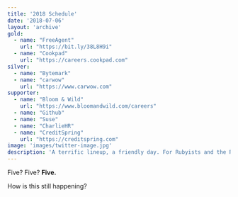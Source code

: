 ```yaml
---
title: '2018 Schedule'
date: '2018-07-06'
layout: 'archive'
gold:
  - name: "FreeAgent"
    url: "https://bit.ly/38L8H9i"
  - name: "Cookpad"
    url: "https://careers.cookpad.com"
silver:
  - name: "Bytemark"
  - name: "carwow"
    url: "https://www.carwow.com"
supporter:
  - name: "Bloom & Wild"
    url: "https://www.bloomandwild.com/careers"
  - name: "Github"
  - name: "Suse"
  - name: "CharlieHR"
  - name: "CreditSpring"
    url: "https://creditspring.com"
image: 'images/twitter-image.jpg'
description: 'A terrific lineup, a friendly day. For Rubyists and the Ruby curious.'
---
```


<svg style="display:none" xmlns="http://www.w3.org/2000/svg">
  <defs>
<g id="sponsor-bytemark" fill="#004EA4">
<path d="M42.24 73.05h9.25c3.3 0 6.15-.93 6.15-4.88 0-3-1.8-4.66-5.52-4.66h-9.9v9.56zm0-19.1h8.32c3.3 0 5.38-.92 5.38-4.22 0-2.58-2.16-3.52-5.38-3.52h-8.32v7.77zM26.46 34H54.5c13.5 0 16.36 7.62 16.36 12.85 0 5.18-2.5 7.97-6.32 10.06 4.6 1.6 8.9 5.25 8.9 12.8 0 10.25-8.9 15.57-17.93 15.57H26.48V34z"/>
<path d="M83.28 66.38L65.28 34H82.7l8.54 18.88 8.9-18.88h17.27L99.08 66.38v18.88h-15.8"/>
<path d="M124.16 47.15H109.8V34h44.48v13.15h-14.34v38.1h-15.78"/>
<path d="M152.9 34h42.4v13.15h-26.6v6.38h24.16v12.2H168.7v6.4h27.4v13.13h-43.2"/>
<path d="M195.16 34h22.45l7.33 30.15h.15l7.3-30.15h22.46v51.26H239.9V52.38h-.13l-8.9 32.88H219.1l-8.88-32.88h-.14v32.88h-14.92"/>
<path d="M282.37 66.95l-4.6-15.78h-.13l-4.96 15.78h9.7zM269.97 34h15.4l18.66 51.26h-16.35l-2.16-7.32h-16.27l-2.3 7.32H251.1L269.96 34z"/>
<path d="M316.15 56.4h8.24c2.92 0 6.94-.5 6.94-5.1 0-3.22-1.8-5.1-7.82-5.1h-7.38v10.2zM300.37 34h30.05c8.96 0 16.7 4.96 16.7 14.65 0 5.3-2.43 10.9-7.66 12.85 4.3 1.65 6.95 6.4 7.52 12.78.22 2.5.3 8.6 1.73 10.98h-15.77c-.8-2.58-1.07-5.24-1.28-7.9-.44-4.88-.87-9.97-7.1-9.97h-8.4v17.8h-15.77V34z"/>
<path d="M346.77 34h15.78v17.66h.14L376.72 34h19.44L377.6 54.03 399 85.26h-19.46L366.92 65.3l-4.37 4.82v15.14h-15.78M2 64.96h15.7V79.9H2zM2 40.7h15.7v14.95H2z"/>
</g>

<g id="sponsor-carwow" fill="#00A4FF">
<path d="M55.17 83.82c-1 1-2.24 2.23-3.98 3.22-1.5 1-3.3 1.74-5.3 2.5-2 .73-4 1.23-6 1.72-2.3.5-4.2.75-6.2.75-4.3 0-8.5-.7-12.5-2.4S14 85.7 11 82.9c-3-2.7-5.2-6.2-6.7-10.2-1.7-4-2.46-8-2.46-12.4 0-4.2.74-8.4 2.47-12.4s4-7.2 6.7-10.2c3-2.7 6.2-5 10.2-6.7 4-1.7 8-2.5 12.4-2.5 3.8 0 7.5.5 10.7 1.5 3.5 1 6.5 2.5 9 4.7 2 1.8 3 3.8 3 6 0 1.5-.5 2.8-1.45 4-1.5 2-3.5 3-6 3-1.75 0-3.24-.5-4.73-1.2-1.5-1-3.23-1.7-4.7-2.2-1.77-.5-3.5-.72-5.75-.72-2.44 0-4.43.5-6.42 1.5-2 .5-3.48 1.73-4.7 3.2-1.25 1.5-2.2 3.2-3 5.46-.74 2-1 4.2-1 6.44s.26 4.46 1 6.45c.76 2 1.75 3.98 3 5.47 1.26 1.5 2.75 2.74 4.74 3.73 1.73 1 4 1.5 6.45 1.5 3 0 5.45-.5 7.2-1.5 2-1 3.5-2 4.7-2.75 1.5-1 3.24-1.76 5.2-1.76 2 0 3.75.73 5.24 2.22 1 1.5 1.75 3 1.75 4.48-.5 2.46-1.24 4.2-2.7 5.94zm63.1 4.96c-1.5 1.5-3.47 2.23-5.7 2.23-2.25 0-4.23-.7-5.73-2.4s-2.48-3.7-2.48-5.9c-.5 1-1.24 2-2.24 3.2-1 1-2.48 2-3.97 3-1.5 1-3.23 1.5-5.22 2.3-2 .5-3.73.8-5.96.8-4.22 0-7.95-.72-11.68-2.5-3.5-1.7-6.8-3.92-9.5-6.7-2.8-2.7-4.7-6.2-6.2-10.13-1.5-4-2.3-7.96-2.3-12.4 0-4.24.7-8.46 2.5-12.4 1.7-4 3.9-7.2 6.7-10.2 2.7-2.7 6.2-5.2 10.1-6.7 4-1.5 7.9-2.5 12.4-2.5 4.2 0 8.4.76 12.4 2.5 3.9 1.74 7.2 4 10.2 6.7 2.7 3 5.2 6.2 6.7 10.2 1.7 3.95 2.5 7.9 2.5 12.4v23c-.5 2.23-1.3 4.2-2.8 5.7zm-15.4-35.24c-.5-1.98-1.5-3.72-2.73-5.2-1.25-1.5-2.98-2.74-4.72-3.48-2-1-3.98-1.5-6.46-1.5-2.5 0-4.48.5-6.46 1.25-1.74 1-3.48 2-4.72 3.5-1.25 1.5-2.24 3.2-2.98 5.2-.75 2-1 4.2-1 6.5s.25 4.5 1 6.5c.5 2 1.5 3.8 2.73 5.2C78.77 73 80.26 74.3 82 75c1.74 1 3.98 1.23 6.2 1.23 2.5 0 4.48-.5 6.47-1.24 2-1 3.48-2 4.72-3.5 1.2-1.5 2.4-3.2 3.2-5.2.7-2 1-4.3 1-6.5.2-2 0-4.2-.8-6.2zm64.35-12.4c-1.5 1.5-3.23 2.23-5.47 2.23-2.48 0-4.97.25-7.45 1-2.5.5-4.72 1.48-6.46 2.72-2 1.2-3.48 2.9-4.47 4.9-1.25 2-1.74 4.4-1.74 7.2v23.6c0 2.2-.75 4.2-2.5 5.9-1.48 1.5-3.47 2.5-5.95 2.5-2.24 0-4.22-.8-5.96-2.5-1.74-1.5-2.5-3.5-2.5-6V37.4c0-2.22.76-4.2 2.5-5.94 1.74-1.74 3.72-2.48 5.96-2.48 2.24 0 4.22.74 5.7 2.48 1.5 1.74 2.25 3.72 2.25 5.95 1.5-1.7 2.98-3.2 4.47-4.4 1.5-1.2 2.98-2 4.47-2.7 1.5-.7 3.23-1.2 5.22-1.5 2.2 0 4.2-.2 6.4-.2s4 .8 5.2 2.3c1.5 1.5 2.2 3.3 2.2 5.3 0 2.23-.5 3.97-2 5.2zm88.94-3.24c0 .5-.25 1-.5 1.5l-17.88 47.15c-.5 1.5-1.5 2.73-2.74 3.47-1.24.75-2.73 1.24-4.22 1.24-1.5 0-2.98-.5-4.22-1.5-1.25-.98-2.24-2.22-2.74-3.46l-9.44-26.55-9.44 26.55c-.5 1.5-1.5 2.73-2.73 3.47-1.24 1-2.73 1.5-4.23 1.5-1.5 0-2.98-.5-4.22-1.25-1.24-.74-2.23-1.98-2.73-3.47l-17.9-47.15c-.24-.5-.24-1-.5-1.5 0-.5-.24-.98-.24-1.48 0-2.23.75-3.97 2.24-5.46 1.5-1.5 3.23-2.23 5.47-2.23 1.5 0 2.98.5 4.22 1.24 1.24.74 2 2 2.73 3.47l10.4 28.8 10.2-28.54c.5-1.5 1.5-2.75 2.7-3.5 1.2-1 2.5-1.5 4.2-1.5 1.5 0 3 .5 4.2 1.5 1.2 1 1.9 2.24 2.7 3.48l10.2 28.52 10.4-28.53c.5-1.5 1.5-2.74 2.7-3.48 1.2-1 2.7-1.3 4.2-1.3 2.2 0 3.92.7 5.2 2.2 1.5 1.5 2.2 3.2 2.2 5.4-.5.5-.5 1-.5 1.2zm59.14 34.5c-1.75 3.97-3.98 7.2-6.72 10.18-2.98 2.98-6.2 5.2-10.18 6.7-3.98 1.73-7.95 2.48-12.42 2.48-4.23 0-8.45-.75-12.43-2.48-3.97-1.74-7.2-3.97-10.18-6.7-2.98-2.73-5.22-6.2-6.7-10.18-1.75-3.97-2.5-7.94-2.5-12.4 0-4.22.75-8.44 2.5-12.4 1.73-3.98 3.96-7.2 6.7-10.2 2.73-2.7 6.2-5.2 10.18-6.7 3.98-1.72 7.95-2.47 12.43-2.47 4.22 0 8.44.75 12.42 2.48 3.97 1.8 7.2 4 10.18 6.7 2.74 3 5.22 6.3 6.7 10.2 1.75 4 2.5 8 2.5 12.4 0 4.5-1 8.5-2.5 12.4zm-15.16-18.86c-.75-1.98-1.74-3.72-2.98-5.2-1.25-1.5-3-2.74-4.73-3.48-1.73-1-3.97-1.24-6.45-1.24-2.5 0-4.48.5-6.46 1.24-1.74 1-3.48 1.98-4.72 3.47-1.25 1.5-2.24 3.23-3 5.2-.73 2-.98 4.23-.98 6.47 0 2.23.25 4.46 1 6.45.74 1.98 1.48 3.72 2.98 5.2 1.24 1.5 2.73 2.74 4.72 3.48 1.73 1 3.97 1.24 6.46 1.24 2.48 0 4.47-.5 6.45-1.24 1.74-1 3.48-1.98 4.73-3.47 1.24-1.5 2.23-3.23 2.98-5.2.74-2 1-4.23 1-6.46 0-2.24-.5-4.47-1-6.46zm99.13-15.64c0 .5-.25 1-.5 1.5l-17.9 47.15c-.48 1.5-1.48 2.73-2.72 3.47-1.24.75-2.73 1.24-4.22 1.24-1.5 0-3-.5-4.23-1.5-1.24-.98-2.23-2.22-2.73-3.46l-9.44-26.55-9.44 26.55c-.5 1.5-1.5 2.73-2.8 3.47-1.3 1-2.8 1.5-4.2 1.5-1.5 0-3-.5-4.2-1.25-1.3-.74-2.3-1.98-2.8-3.47L316.3 39.4c-.26-.5-.26-1-.5-1.5 0-.5-.26-.98-.26-1.48 0-2.23.75-3.97 2.24-5.46 1.5-1.5 3.23-2.23 5.46-2.23 1.5 0 2.98.5 4.23 1.24 1.24.74 1.98 2 2.73 3.47l10.43 28.8 10.2-28.55c.5-1.5 1.48-2.8 2.72-3.5 1.25-1 2.5-1.5 4.23-1.5 1.5 0 2.98.5 4.22 1.5 1.24 1 2 2.2 2.73 3.4l10.2 28.5 10.42-28.6c.5-1.5 1.5-2.8 2.74-3.5 1.2-1 2.7-1.3 4.2-1.3 2.2 0 4 .7 5.2 2.2 1.5 1.5 2.2 3.2 2.2 5.43-.3.5-.3 1-.5 1.24z" />
</g>

<g id="sponsor-depfu" fill="#003DA5">
<path d="M29.06 55v15.72c-.35 3.4 1.15 6.7 3.92 8.67l27 19.5 28.4 19.23c3.38 2.3 7.82 2.26 11.18-.06l28.9-20.1c10.78-7.48 15.7-17.97 14.78-28.2V56.8c-.77 8.6-5.68 17.08-14.78 23.4l-28.9 20.1c-3.37 2.33-7.8 2.36-11.2.07l-28.4-19.24-27-19.5c-2.18-1.56-3.6-3.97-3.9-6.63z"/>
<path d="M29.06 19.7v15.74c-.35 3.38 1.15 6.7 3.92 8.66l27 19.5 28.4 19.25c3.38 2.28 7.82 2.25 11.18-.07l28.92-20.1c10.78-7.5 15.7-18 14.78-28.22V21.53c-.77 8.6-5.7 17.1-14.78 23.4l-28.93 20.1c-3.36 2.32-7.8 2.34-11.2.06L59.98 45.84l-27-19.5c-2.18-1.57-3.6-3.97-3.9-6.64z"/>
<path d="M116.93 8.7l-5.25-3.58c-11.97-7.02-24.3-6.67-36.85.15l-18.46 12.7c-.3.18-.5.5-.5.84 0 .36.2.67.5.84l12.8 9.1 8.3-5.7-.34.18.84-.5-.5.35c12.44-6.78 24.7-7.17 36.58-.3l-.28-.2.28.2.27.15 5.25 3.58c.2.13.37.27.55.4 5.86-5.88 4.8-12.8-3.2-18.2zM170 77.98c-.46-.57-.7-1.3-.64-2.05V29.86c-.06-.77.17-1.53.65-2.13.44-.45 1.16-.68 2.17-.68h15.2c8.55 0 15.1 2.05 19.62 6.15 4.53 4.1 6.8 10.66 6.8 19.67 0 17.22-8.82 25.82-26.44 25.82h-15.2c-1-.02-1.72-.26-2.15-.72zm17.97-6.68c5.37 0 9.4-1.4 12.1-4.18 2.72-2.78 4.07-7.54 4.06-14.27 0-6.74-1.35-11.48-4.05-14.24-2.7-2.75-6.73-4.13-12.1-4.13h-8.9V71.3h8.9zM228.17 77.8c-3.1-1.28-5.76-3.45-7.63-6.24-1.88-2.8-2.83-6.3-2.83-10.5 0-6.54 1.76-11.5 5.25-14.9 3.5-3.4 8.46-5.1 14.9-5.1 6.37 0 11.2 1.66 14.46 4.95 3.27 3.3 4.9 8.06 4.9 14.3 0 1.76-.8 2.65-2.42 2.65h-27.9c0 3.34 1.17 5.9 3.5 7.7 2.33 1.8 5.57 2.7 9.72 2.7 3.77.06 7.5-.9 10.78-2.74.25-.15.54-.26.84-.3.4.04.73.3.83.7l1.83 3.26c.14.26.2.54.23.83-.03.43-.3.8-.68 1-2.1 1.28-4.35 2.22-6.72 2.82-2.73.64-5.52.95-8.32.9-3.67.05-7.3-.64-10.7-2.03zm20.2-20.47c0-3.14-.87-5.6-2.62-7.37-1.74-1.77-4.36-2.66-7.85-2.66-3.55 0-6.27.9-8.17 2.74-1.9 1.82-2.84 4.25-2.84 7.3h21.48zM262.24 93.27c-.47-.57-.7-1.3-.64-2.05V45.9c0-.06.03-.12.07-.15 2.35-1.54 4.93-2.68 7.64-3.37 3.16-.9 6.42-1.36 9.7-1.37C293.66 41 301 47.5 301 60.47c0 5.97-1.6 10.68-4.83 14.12-3.23 3.45-7.65 5.17-13.27 5.18-4.6 0-10.47-.5-11.58-.6-.05 0-.1.02-.13.05-.04.04-.06.1-.06.14v11.9c.07.74-.16 1.5-.65 2.08-.42.4-1.16.6-2.22.6h-3.88c-1 0-1.73-.2-2.16-.65zm26.47-23.7c1.78-2.17 2.67-5.3 2.67-9.4 0-4.4-1.04-7.53-3.1-9.4-2.1-1.86-5.28-2.8-9.58-2.76-3.15 0-5.62.47-7.44 1.4-.06.03-.1.1-.1.15v22.6c0 .1.07.18.16.18 1.02.08 6.9.5 9.34.5 3.6 0 6.3-1.08 8.05-3.26zM308.35 77.98c-.47-.57-.7-1.3-.65-2.05V49.35h-3.54c-1 0-1.7-.2-2.1-.64-.42-.6-.63-1.34-.56-2.08v-1.75c-.07-.73.13-1.46.57-2.05.38-.4 1.08-.6 2.1-.6h3.53V39.4c0-4.25 1.14-7.57 3.42-9.95 2.28-2.38 5.7-3.57 10.25-3.57 4.6 0 8.23 1 10.87 2.97.4.2.65.6.68 1.06 0 .3-.1.6-.3.84l-1.9 3.2c-.16.34-.47.6-.84.68-.3-.05-.58-.15-.83-.3-.9-.5-1.82-.93-2.77-1.26-.95-.3-1.94-.44-2.93-.42-2.18 0-3.7.53-4.6 1.6-.88 1.06-1.3 2.73-1.3 5v2.97h9.35c1.02 0 1.72.22 2.13.62.46.58.68 1.3.6 2.05v1.75c.08.75-.14 1.5-.6 2.1-.4.42-1.1.63-2.13.63h-9.34v26.58c.06.75-.18 1.48-.65 2.05-.42.46-1.17.7-2.23.7h-4.05c-1 0-1.73-.24-2.17-.7zM351.38 72.9c-2.48 0-4.35-.57-5.62-1.72-1.26-1.14-1.9-2.92-1.9-5.35v-20.8c.07-.78-.17-1.54-.68-2.13-.6-.5-1.4-.76-2.2-.7h-4.05c-1 0-1.73.24-2.16.7-.48.6-.7 1.36-.65 2.12V66.1c0 4.54 1.63 7.63 3.8 10.27 2.83 3.46 8.8 3.46 12.95 3.46h2.54c4.16 0 10.13 0 12.96-3.46 2.16-2.64 3.8-5.73 3.8-10.28V45c.06-.76-.17-1.52-.65-2.12-.42-.46-1.14-.7-2.15-.7h-4.05c-.8-.06-1.6.2-2.2.7-.5.6-.75 1.35-.7 2.12v20.8c0 2.44-.62 4.23-1.9 5.36-1.25 1.14-3.12 1.7-5.6 1.72"/>
</g>

<g id="sponsor-heroku">
<path fill="#430098" d="M364.88 62.4V38.07h11v24.3c0 5.6 1.8 8.13 6.2 8.13s6.16-2.54 6.16-8.14v-24.3H399V62.4c0 10.78-5.15 16.94-17.03 16.94-11.87 0-17.1-6.16-17.1-16.93zm-46.3-24.34h10.98V52.8l11.2-14.74h12.76L339.84 54.1l14.9 24.64H342.3l-9.6-16.27-3.14 3.62v12.6h-11V38.06zm-52.2 20.34c0-14.9 10.16-21.1 20-21.1 9.8 0 19.96 6.2 19.96 21.1 0 14.9-10.17 21.1-19.96 21.1-9.84 0-20-6.2-20-21.1zm28.96 0c0-7.48-3.25-12.04-8.96-12.04-5.77 0-9 4.56-9 12.04 0 7.47 3.23 12.3 9 12.3 5.72 0 8.96-4.83 8.96-12.3zM222.2 38.06h15.9c10.43 0 16.8 3.47 16.8 13.25 0 6.4-2.68 10.1-8.02 11.9l8.63 15.56h-11.6L236 64.6h-3.02v14.13H222.2V38.06zm15.5 18.2c4.5 0 6.5-1.27 6.5-4.68 0-3.4-2-4.62-6.5-4.62H233v9.3h4.73zm-57.52-18.2h29.02v9.13h-18.03v6.55h12.87v8.58h-12.87v7.53h18.97v8.84h-29.96V38.07zm-49.66 0h11v15.12H155V38.06h11v40.67h-11V62.3h-13.5v16.43h-11V38.06zM96.66 0c5.93 0 10.74 4.8 10.74 10.74v97.85c0 5.9-4.8 10.7-10.74 10.7H10.74C4.8 119.32 0 114.52 0 108.6V10.73C0 4.8 4.8 0 10.74 0h85.92zm4.77 108.6V10.73c0-2.63-2.14-4.77-4.77-4.77H10.74c-2.63 0-4.77 2.14-4.77 4.77v97.85c0 2.62 2.14 4.76 4.77 4.76h85.92c2.63 0 4.77-2.14 4.77-4.77zm-73.1-7.17L41.78 89.5 28.34 77.56v23.87zm48.5-48.37c-2.4-2.43-6.8-5.33-14.18-5.33-8.1 0-16.42 2.1-22.38 4.05V17.9H28.34v51.75l8.43-3.82c.14-.06 13.75-6.16 25.88-6.16 6.06 0 7.4 3.34 7.46 6.13v35.63h11.97v-35.8c0-.76-.06-7.37-5.2-12.57zM61.17 37.3H73.1c5.4-6.13 8.13-12.62 8.94-19.4H70.1c-1.3 6.76-4.25 13.24-8.94 19.4z" />
</g>

<g id="sponsor-hired" fill="#D5303B">
<path d="M10.03 65.12v24.06H0v-57.1h10.03v23.75H37.3V32.1h10v57.08h-10V65.12H10.02M99.3 89.15h10.02V32.1H99.3m98.62 57.08l-14.03-19.9h-12.6v19.9h-10.05v-57.1h25.46c13.15 0 21.23 6.94 21.23 18.12 0 9.46-5.63 15.16-13.63 17.37l15.43 21.6H197.9zm-12-47.95h-14.6V60.4h14.7c7.16 0 11.74-3.76 11.74-9.64 0-6.28-4.4-9.53-11.83-9.53zm113.4-.17h-32.3V55.9h28.64v8.97h-28.64V80.2h32.7v8.98H257v-57.1h42.35v8.98m70.3 48.12h-21.3v-57.1h21.3C387.6 32.1 400 44.42 400 60.56c0 16.15-12.4 28.63-30.35 28.63zm0-47.95H358.4v38.82h11.25c12 0 19.83-8.08 19.83-19.34 0-11.22-7.84-19.45-19.83-19.45z" />
</g>

<g id="sponsor-kyan" fill="#1A1918">
<path d="M260 60c0 33.14-26.86 60-60 60s-60-26.86-60-60 26.86-60 60-60 60 26.86 60 60zm-35.36-8.7v19.38h5.33V60.52c0-3.94 1.23-5.55 4.12-5.55 2.4 0 3.4 1.57 3.4 4.76v10.95h5.3V58.76c0-4.8-1.4-8-7.1-8-2.3 0-4.6 1.06-5.9 3.23h-.2v-2.7h-5.1zm-21.75 5.96h5.3c.2-2.1 1.5-2.93 3.5-2.93 1.8 0 3.4.34 3.4 2.63 0 2.17-3.1 2.06-6.3 2.55-3.3.5-6.6 1.5-6.6 5.9 0 4 2.9 5.8 6.6 5.8 2.3 0 4.8-.6 6.5-2.4 0 .7.2 1.3.4 1.9h5.4c-.5-.8-.7-2.5-.7-4.3V56.3c0-4.66-4.7-5.5-8.6-5.5-4.36 0-8.8 1.5-9.1 6.47zm12.3 3.93v1.9c0 1.1-.2 4.4-4.4 4.4-1.8 0-3.3-.5-3.3-2.5 0-1.97 1.5-2.5 3.1-2.87 1.62-.3 3.5-.35 4.4-1.14zm-22 11.9l8.1-21.9h-5.5l-4.3 13.2h-.1L187 51.2h-5.7l6.83 18.18c.6 1.56 0 3.48-1.85 3.66-1.05.03-2.1-.1-3.1-.2v4.4c1.1.1 2.17.2 3.25.2 3.7 0 5.53-1.3 6.7-4.4zM180.9 43h-6.64L166 56.3l9.1 14.25h7.24l-9.8-14.7 8.4-12.83zM158 70.54h6.15V43.02H158v27.53z" />
</g>

<g id="sponsor-mwr" fill="#224B61">
<path fill="#224B61" d="M387.08 107.18l-7.95-11.5h4.6l5.87 8.45 6.08-8.45h3.83l-8.2 11.5v10h-4.1v-10m-21.6-10.22h-6.2V94.9H376v2.06h-6.28v19.44h-4.14V96.96M141.52 116.4h4.84V91.17h-4.84m183.8 3.73H331c4.36 0 10.07.5 10.07 5.65 0 3.45-3.34 4.66-5.56 5.02v.05c3.9.53 4.5 2.68 5.1 5.2l1.4 5.58h-4.2l-1.4-5.72c-.5-1.84-1.3-3.85-5.3-3.85h-1.5v9.57h-4.1V94.9zm4.14 9.88H331c2.63 0 5.94-.67 5.94-4.08 0-2.9-2.03-3.74-5.93-3.74h-1.5v7.82zm-12.66 4c0 3.9-.8 7.96-8.78 7.96-8 0-8.77-4.05-8.77-7.97V94.9h4.12v13.87c0 3.43.3 6.1 4.65 6.1 4.36 0 4.66-2.67 4.66-6.1V94.9h4.13v13.87m-24.4 6.6c-1.4.7-3.5 1.37-6.9 1.37-8 0-10.9-5.44-10.9-11.5 0-5.2 2.3-10.67 10.2-10.67 5.8 0 8.7 2.65 8.7 6.16h-4.8c0-1.74-.7-4.3-4.1-4.3-4.7 0-5.5 5.27-5.5 8.26 0 4.8 1.4 9.8 7.2 9.8 3.15 0 5.14-1.4 6.23-2.1v2.9M255 94.9h13.64v2h-9.5v7.2h9v2h-9v7.9h9.82v2.24h-14V94.9m-9.62 0c-1.1-.5-4.23-1.7-7.53-1.7-2.7 0-4.6 1.27-4.6 3.16 0 5.3 14.3 5.16 14.3 13.06 0 5.3-4.9 7.4-11 7.4-3.44 0-6.8-.68-7.7-.97v-3.9c1.36.66 4.88 2.22 8.45 2.22 3.17 0 5.46-1.1 5.46-3.66 0-5.7-14.3-5.4-14.3-13.2 0-4.1 3.64-6.4 9.94-6.4 2.8 0 5.8.5 7 .7V95m-43.5 10.7c0-6.45 2.83-11.1 10.1-11.1 7.3 0 10.15 4.65 10.15 11.1 0 6.45-2.86 11.1-10.14 11.1-7.2 0-10.1-4.65-10.1-11.1zm10.1 9.22c5.1 0 5.76-5.43 5.76-9.23s-.7-9.2-5.76-9.2c-5 0-5.7 5.4-5.7 9.2 0 3.8.7 9.2 5.7 9.2zm-28.36-20h13.2V97h-9.08v7.22h8.6v2.02h-8.6v10.15h-4.14V94.9m-27.16 0h4.6l10.3 17h.07v-17h3.4v21.5h-4.27l-10.6-17.5h-.06v17.5h-3.5V94.9m192.8 21.5h4.1V94.9h-4.13M398.3 79h-15.5l-16.6-34.7h-4.97l-3.1 34.7H343.4l5.46-61.3c.88-9.85.88-9.85-8.3-11.35l-1.14-.2V5l.33-3.6h28.53c5.95 0 19.88 0 26.84 7.6 3.17 3.48 4.52 8.1 4 13.74-.93 10.65-6.85 16.95-18.08 19.25l17.36 37zm-36.4-42.45h5c10.75 0 16.6-4.5 17.4-13.36.42-4.9-.37-8.3-2.45-10.6-2.16-2.4-5.83-3.6-11.2-3.6-6.3 0-6.4.8-7.1 8.9l-1.65 18.6zM311.5 79H299l-13.44-56.83L264.13 79h-12.3l-8.9-61.9c-1.25-8.96-1.57-9.02-9.7-10.6l-1.92-.4.5-4.7h22.4L263 59l21.8-57.6h9.5l13.85 57.64L324.8 1.4h9.83L311.5 79m-93.2 0h-13.63l5.4-60.86L183.25 79h-9.67l-16.03-60.4-5.38 60.4h-9.52l5.54-62.18c.7-8.56.3-8.65-7.2-10.13l-2.9-.6.4-4.7h27.4l16 59.4L208 1.4h17.2L218.3 79"/>
<path fill="#CA5133" d="M78.52 79.4v-.03c-7.2 6.77-14.18 10.02-21.33 9.94-5.5 0-11-2.1-16.7-6.2-5.6-4-7.4-8.9-7.9-12.7-2.7 2.9-5.3 5.9-7.8 9.2-3.6 4.7-5.3 9.5-5.1 14.4.4 8.1 5.6 13.6 7 14.6.4.3 0 0 0 0 3.1 2.1 6.6 3.97 10.3 5.47 29.6 12.15 63.6-2.1 75.7-31.87 5.9-14.46 5.5-29.9.3-43.35-1.4 4.9-3.9 9.73-8.1 14.1C97.7 60.5 89 68.8 78.5 79.4" />
<path fill="#224B61" d="M38.74 39.17c-10.57 10.53-19.3 18.76-26.7 26.46C7.9 69.95 5.3 74.8 3.94 79.7c-5.2-13.5-5.45-28.93.5-43.34 12.3-29.7 46.3-43.8 75.9-31.47 3.68 1.5 7.1 3.3 10.28 5.5 0 0-.45-.4 0 0 1.32.9 6.56 6.5 6.9 14.5.2 4.8-1.5 9.6-5.12 14.3-2.5 3.2-5.2 6.3-7.82 9.1-.46-3.8-2.25-8.7-7.82-12.8-5.7-4.18-11.15-6.25-16.63-6.35-7.13 0-14.13 3.2-21.37 9.9v-.02zm12.03 15.8c4.56-3.74 9.33-5.6 14.16-5.5 5.86.1 10.5 3.03 12.6 4.64-3.57 3.6-6.07 6.2-8.65 8.8-11.44 10.2-22.3 5.9-27.9 1.1 2.98-3 6.25-6.1 9.8-9z" />
</g>

<g id="sponsor-palatinate" fill="#A33686">
<path d="M11.83 35.84v16.88H0V3h19.5c3.75 0 7.08.72 9.92 2.06 2.83 1.44 5.05 3.4 6.67 5.97 1.6 2.57 2.3 5.56 2.3 8.75 0 4.84-1.7 8.75-5.14 11.63-3.44 2.9-8.1 4.34-14.05 4.34h-7.37v.1zm0-9.27h7.68c2.33 0 4.05-.6 5.27-1.75 1.2-1.13 1.8-2.78 1.8-4.94 0-2.37-.6-4.22-1.8-5.56-1.22-1.44-2.94-2.06-5.06-2.16h-7.87v14.4zM66.92 43.46H50.74l-2.83 9.26H35.4L53.28 3h11.1l18.1 49.72H69.75l-2.83-9.26zM53.57 34.2H64.1l-5.27-17.3-5.26 17.3zM97.65 43.46h20.52v9.26H85.92V3h11.83v40.46M151.93 43.46h-16.18l-2.83 9.26H120.3L138.17 3h11.12l18.1 49.72h-12.64l-2.83-9.26zM138.6 34.2h10.5l-5.26-17.3-5.25 17.3zM204.6 12.26h-14.66v40.46H178.1V12.26h-14.35V3h40.84v9.26M223 52.72h-11.74V3H223M271.4 52.72H259.7L242.3 21.74v30.98h-11.83V3h11.83l17.28 31V3h11.73v49.72M307.5 43.46H291.3l-2.83 9.26h-12.54L293.86 3h11.1l18.1 49.72h-12.73l-2.84-9.26zm-13.35-9.27h10.5l-5.24-17.3-5.25 17.3zM360.26 12.26H345.6v40.46h-11.82V12.26h-14.36V3h40.84M396.25 31.52h-18.5v11.94h21.83v9.26h-33.66V3h33.76v9.26h-21.93v10.5h18.5M270.2 70.12h-15.67v44.37h-6.37V70.1H232.5v-5.35h37.8v5.35M305.68 91.53h-21.23v17.6H309v5.36H278V64.76h30.73v5.35h-24.25v16.06h21.23M353.08 99.35c-.6 5.25-2.52 9.37-5.76 12.15-3.23 2.88-7.48 4.32-12.84 4.32-5.76 0-10.4-2.05-13.84-6.27-3.44-4.23-5.26-9.9-5.26-16.9v-4.72c0-4.64.8-8.65 2.43-12.25 1.62-3.5 3.95-6.18 6.88-8.14 2.93-1.85 6.47-2.77 10.3-2.77 5.16 0 9.4 1.44 12.54 4.42 3.14 2.98 4.96 7 5.46 12.24h-6.47c-.6-4-1.8-6.9-3.63-8.65-1.82-1.76-4.44-2.68-7.88-2.68-4.15 0-7.4 1.54-9.7 4.63-2.34 3.1-3.55 7.52-3.55 13.28v4.84c0 5.45 1.1 9.68 3.33 12.87 2.23 3.2 5.36 4.83 9.3 4.83 3.54 0 6.37-.82 8.3-2.47 1.9-1.64 3.13-4.53 3.83-8.64h6.58v-.1zM399.48 114.5H393V91.52h-24.65v22.96h-6.47V64.76h6.47v21.4H393v-21.4h6.48"/>
</g>

<g id="sponsor-pusher" fill="#434343">
<path d="M80.66 11.62C69 6.02 57.2 12.82 51 20.7c-3.77 5.14-5.88 13.76-5.6 26.02-.74 17.54 7.1 43.4 7.1 43.4l16.05-4.23-8.77 22.2 3.92 2.7 14.83-36-13.63 3.8s-7.06-15.5-4.35-36.3c1.2-13.9 8.3-21.8 15.3-20.4 7.08 2.1 10.1 13.9 3.77 22.8-6.34 8.9-16.64 13-16.64 13l.6 5.4s31.77-10.6 29.66-36.3C92.5 21 88.12 14.9 80.7 11.6zm-49.9 84.1s-8.9-23.87-9.52-47.04c-.6-7.4-1.07-31.15 8.02-35.25 1.67-2.7 4.24-4.7 4.24-4.7s-23-1.82-21.78 40.4C14 77.37 19.6 90.38 19.6 90.38L5.23 94.3l23.28 18.14 1.7-3.92-12.5-9.22 13.2-3.6z"/>
<path d="M50.55 93.45C38.6 52.17 41.17 31.3 46.9 18.88 53.4 4.98 62.64 8.76 62.64 8.76s3.64-1.5 7.7-1.5c.3-1.36-16.03-13.15-32.96.3-27.1 23.58-3.03 90-3.03 90l-10.73 2.87 27.24 20.43 13.47-31.3-13.75 3.9z"/>
<path d="M63.13 41.13l-.6 5.3s14.96-7.7 11.8-22.38c-1.7.14-5.32 2.1-5.9 2.7 1.33 10.13-5.3 14.38-5.3 14.38zm65.62-11.2H111.2v60.5h8.8v-23.9h8.63c11.95 0 21.32-5.44 21.32-18.28.18-12.9-9.23-18.32-21.17-18.32zm0 28.6h-8.63V38.1h8.63c6.66 0 12.55 2.7 12.55 10.3 0 7.55-5.9 10.12-12.55 10.12zM190.3 70.6c0 7.28-3.92 12.87-11.47 12.87-7.56 0-11.48-5.6-11.48-12.86V30h-8.77v41c0 5.88 1.67 11.47 6.2 15.57 3.78 3.5 8.9 5.14 14.08 5.14 5.13 0 10.3-1.6 14.07-5.1 4.53-3.9 6.2-9.7 6.2-15.5V30h-8.76v40.7h-.06zm27.84-25.4c0-4.4 3.64-8.32 8.02-8.32 5.3 0 8.48 3.5 8.48 8.77h8.77c0-10.3-7.2-16.78-17.2-16.78-9.2 0-16.9 6.95-16.9 16.5 0 11.8 7.6 14.5 17 18.14 5 2 9.7 3.5 9.7 9.9 0 5.9-3.6 10.3-9.7 10.3-6.3 0-9.8-5-9.8-10.9h-8.76c0 10.9 7.54 19.1 18.6 19.1 10.7 0 18.6-7.4 18.6-18.3 0-23.1-26.64-15.4-26.64-28.3zm69.58 10.9h-24.95V29.93H254v60.5h8.77v-26.3h24.95v26.3h8.77v-60.5h-8.8m21.2 60.5h32.5v-8.17h-23.8V63.94h23.7v-8.16h-23.7V38.1h23.7v-8.17h-32.5m72.23 36.75c7.9-2.7 11.5-9.23 11.5-17.4 0-5.3-1.68-10.58-5.6-14.36-4.24-4.24-10.45-5-16.04-5h-18.7v60.5h8.8V62.44h.14l19.94 27.98h11L375.2 67.9c2 0 4.1-.47 5.9-1.22zM361 61.23V38.1h9.38c6.9 0 13.43 3.63 13.43 11.33 0 9.7-8.7 11.8-16.6 11.8H361z"/>
</g>

<g id="sponsor-twilio" fill="#CF272D">
<path d="M369.47 39.75c17.86 0 30.53 12.97 30.53 28.34v.2c0 15.3-12.77 28.5-30.73 28.5-17.86 0-30.54-13-30.54-28.4v-.2c0-15.4 12.78-28.6 30.74-28.6zm8.78 28.74v-.2c0-5.4-4-9.7-8.98-9.7-5.1 0-8.78 4.3-8.78 9.5v.2c0 5.3 3.9 9.6 8.9 9.6 5.1 0 8.8-4.3 8.8-9.5zm-97.27-45.8h-21.3c-.6 0-1.07.4-1.07 1v12.4c0 .5.5 1 1.1 1H281c.6 0 1.06-.5 1.06-1.1V23.7c0-.6-.48-1.07-1.07-1.07m26.5.02H287c-.6 0-1.07.46-1.07 1.05v71.12c0 .6.46 1.07 1.05 1.07h20.5c.6 0 1.1-.5 1.1-1.1V23.7c0-.6-.5-1.07-1.08-1.07m27 18.34H314c-.6 0-1.1.5-1.1 1.07V94.8c0 .6.5 1.08 1.08 1.08h20.5c.6 0 1.1-.48 1.1-1.07V42.1c0-.6-.45-1.07-1.03-1.07m.38-18.35h-21.3c-.6 0-1.07.47-1.07 1.06V36.1c0 .58.48 1.06 1.07 1.06h21.3c.6 0 1.08-.48 1.08-1.07V23.7c0-.6-.4-1.07-1-1.07m-54.4 18.4h-40.8c-.6 0-1.2.47-1.3 1.04l-5.53 21.1-6.37-21.33c-.2-.57-.8-1.03-1.4-1.03h-15.9c-.6 0-1.2.5-1.4 1.1l-6 20.1-.3 1-5.36-20.9c-.1-.6-.7-1-1.3-1h-32.1V23.7c0-.57-.74-1.17-1.4-.94l-20.16 6.3c-.6.2-1.05.47-1.05 1.06V41h-5.3c-.6 0-1.1.48-1.1 1.07V57.4c0 .6.5 1.07 1.07 1.07h5.3v18.77c0 13.27 7.2 19.46 20.55 19.46 5.5 0 10.9-1.2 14.48-3.1V77.56c0-.8-.7-1.05-1.12-.85-2.12 1-3.84 1.2-5.73 1.2-3.6 0-5.5-1.5-5.5-5.6V58.5h11.5c.6 0 1.1-.47 1.1-1.06V44.5l15.15 50.4c.17.57.8 1.03 1.38 1.03h16.76c.6 0 1.23-.46 1.4-1.02l7.16-22.3 7 22.4c.15.6.8 1.1 1.4 1.1h16.8c.6 0 1.2-.4 1.4-1L259 44.4v50.5c0 .6.5 1.07 1.08 1.07h20.5c.6 0 1.07-.48 1.07-1.07V42.12c0-.6-.48-1.07-1.07-1.07M60.18-.87c33.24 0 60.2 26.95 60.2 60.2 0 33.23-26.96 60.17-60.2 60.17C26.95 119.5 0 92.56 0 59.32 0 26.08 26.95-.88 60.18-.88zm0 104.5c24.48 0 44.33-19.83 44.33-44.3C104.5 34.83 84.7 15 60.2 15S15.85 34.82 15.85 59.3s19.84 44.32 44.32 44.32z"/>
<path d="M61.66 44.33c0-6.9 5.6-12.52 12.5-12.52 6.92 0 12.53 5.7 12.53 12.6 0 6.9-5.7 12.5-12.6 12.5-6.9 0-12.5-5.6-12.5-12.5m0 30c0-6.9 5.6-12.5 12.5-12.5s12.5 5.6 12.5 12.5S81 86.9 74.1 86.9s-12.5-5.6-12.5-12.5m-30 0c0-6.9 5.6-12.5 12.53-12.5 6.9 0 12.5 5.6 12.5 12.5 0 6.93-5.6 12.53-12.5 12.53-6.92 0-12.52-5.6-12.52-12.52m0-29.9c0-6.9 5.6-12.5 12.6-12.5 6.9 0 12.5 5.7 12.5 12.6 0 6.9-5.6 12.5-12.5 12.5s-12.5-5.6-12.5-12.5"/>
</g>

<g id="sponsor-unboxed" fill="#8A2D8E">
<path d="M44.8 91.05v-56.4h-6.88v29.62c0 2.84-.33 5.63-1 8.36-.64 2.73-1.66 5.16-3.05 7.27-1.38 2.1-3.13 3.8-5.25 5.08-2.1 1.28-4.66 1.92-7.65 1.92-5.46 0-9.3-1.32-11.53-3.94-2.22-2.62-3.4-6.5-3.55-11.6v-36.7H-1v36.6c0 3.37.36 6.35 1.1 8.98.72 2.62 1.87 4.84 3.44 6.67 1.56 1.9 3.6 3.3 6.12 4.2 2.5 1 5.55 1.5 9.13 1.5 4.2 0 8-1 11.5-3 3.4-2 6.1-4.9 7.9-8.7h.2v10.2h6.3zm12.9-56.4v56.4h6.9v-32.9c.06-2.77.52-5.34 1.35-7.7.84-2.38 2-4.42 3.5-6.13 1.5-1.7 3.32-3.06 5.47-4.05 2.15-.98 4.6-1.47 7.38-1.47 2.77 0 5.08.44 6.94 1.3 1.86.88 3.33 2.1 4.43 3.62 1.1 1.53 1.85 3.33 2.3 5.4.43 2.08.65 4.33.65 6.73v35.2h6.88v-36.3c0-3.34-.32-6.37-.98-9.07-.66-2.7-1.8-4.97-3.4-6.83-1.6-1.86-3.72-3.3-6.38-4.32-2.66-1.02-5.96-1.53-9.9-1.53-4 0-7.7 1.04-11.04 3.12-3.35 2.08-5.68 4.83-7 8.25h-.2v-9.73h-6.9zM116.5 13h6.9v32.36h.22c.73-2.04 1.76-3.83 3.1-5.36 1.36-1.53 2.9-2.82 4.66-3.88 1.75-1.06 3.64-1.84 5.68-2.35 2.04-.5 4.08-.77 6.12-.77 4.3 0 8.04.8 11.2 2.4 3.18 1.6 5.82 3.78 7.93 6.5 2.2 2.75 3.7 5.92 4.7 9.52 1.1 3.6 1.6 7.42 1.6 11.43 0 4-.5 7.8-1.5 11.42-1 3.6-2.5 6.78-4.7 9.5-2.1 2.74-4.7 4.9-7.9 6.46-3.2 1.57-6.9 2.35-11.2 2.35-4.6 0-8.7-1.06-12.3-3.17-3.6-2.1-6.2-5.1-7.8-9h-.2v10.7h-6.3V13zm45.16 49.85c0-2.92-.35-5.8-1.04-8.7-.7-2.87-1.8-5.44-3.28-7.7-1.5-2.26-3.4-4.1-5.74-5.52-2.33-1.42-5.14-2.13-8.42-2.13-3.64 0-6.72.7-9.23 2.13-2.52 1.42-4.56 3.26-6.12 5.52-1.57 2.26-2.7 4.83-3.4 7.7-.7 2.9-1.03 5.78-1.03 8.7 0 2.9.34 5.8 1.04 8.7.7 2.87 1.82 5.43 3.4 7.7 1.55 2.25 3.6 4.1 6.1 5.5 2.52 1.44 5.6 2.15 9.24 2.15 3.28 0 6.1-.7 8.42-2.14 2.33-1.42 4.25-3.26 5.74-5.52 1.5-2.26 2.6-4.82 3.28-7.7.7-2.88 1.04-5.78 1.04-8.7zM203.1 38.8c-3.3 0-6.17.7-8.65 2.07-2.48 1.4-4.53 3.2-6.17 5.47-1.64 2.26-2.88 4.83-3.72 7.7-.84 2.9-1.26 5.82-1.26 8.8 0 3 .42 5.93 1.26 8.8.84 2.9 2.08 5.45 3.72 7.7 1.64 2.27 3.7 4.1 6.17 5.48 2.48 1.38 5.36 2.08 8.64 2.08 3.2 0 6.1-.7 8.6-2.08 2.5-1.4 4.5-3.2 6.2-5.47 1.6-2.26 2.8-4.82 3.7-7.7.8-2.88 1.2-5.82 1.2-8.8 0-3-.4-5.92-1.3-8.8-.9-2.88-2.1-5.45-3.7-7.7-1.7-2.27-3.7-4.1-6.2-5.48-2.5-1.38-5.4-2.07-8.7-2.07zm0-5.8c4.3 0 8.1.8 11.4 2.4 3.33 1.6 6.1 3.76 8.37 6.46 2.26 2.7 3.98 5.85 5.14 9.45 1.2 3.7 1.8 7.5 1.8 11.6s-.6 7.9-1.7 11.6c-1.1 3.6-2.8 6.8-5.1 9.5-2.2 2.7-5 4.9-8.3 6.4-3.3 1.6-7.1 2.4-11.4 2.4-4.3 0-8.1-.8-11.4-2.3-3.3-1.5-6.1-3.7-8.4-6.4s-3.9-5.8-5.1-9.4c-1.1-3.6-1.7-7.4-1.7-11.5s.6-7.93 1.7-11.54c1.2-3.6 2.9-6.75 5.1-9.45 2.3-2.7 5.1-4.84 8.4-6.44 3.3-1.6 7.1-2.4 11.4-2.4zm52.35 28.75l-21.86 29.3h8.5l17.4-23.72 17.7 23.72h8.7l-22-29.4 20.3-27h-8.7l-15.7 21.42-16.1-21.43H235l20.2 27.1zm77.72-2.84c-.07-2.6-.53-5.1-1.37-7.5-.83-2.4-2.02-4.5-3.55-6.4-1.53-1.8-3.4-3.3-5.57-4.5-2.2-1.1-4.67-1.7-7.44-1.7-2.84 0-5.35.6-7.54 1.7-2.2 1.2-4.04 2.7-5.57 4.5-1.53 1.9-2.76 4-3.67 6.5-.9 2.5-1.5 5-1.8 7.5h36.5zm-36.5 5.8c0 2.5.34 5.1 1.03 7.7.7 2.7 1.8 5.1 3.33 7.2 1.53 2.1 3.46 3.9 5.8 5.3 2.33 1.4 5.13 2.1 8.4 2.1 5.04 0 8.98-1.3 11.82-3.9s4.8-6.1 5.9-10.5h6.9c-1.47 6.4-4.15 11.4-8.05 14.9-3.9 3.5-9.42 5.3-16.56 5.3-4.44 0-8.3-.8-11.53-2.3-3.2-1.5-5.8-3.7-7.9-6.4-2-2.7-3.5-5.9-4.5-9.5-1-3.6-1.5-7.4-1.5-11.4 0-3.7.5-7.3 1.5-10.9 1-3.6 2.5-6.8 4.6-9.6 2.1-2.8 4.7-5 7.9-6.7 3.3-1.7 7.1-2.57 11.6-2.57s8.4.9 11.6 2.73c3.2 1.8 5.8 4.2 7.8 7.15s3.5 6.35 4.3 10.17c.9 3.8 1.3 7.7 1.1 11.63h-43.4zm102.3 26.4h-6.33V80.4h-.22c-.73 1.8-1.8 3.47-3.23 5-1.5 1.53-3.1 2.8-4.9 3.88-1.8 1.05-3.8 1.87-5.9 2.46-2.1.6-4.2.88-6.2.88-4.3 0-8.1-.76-11.2-2.33s-5.8-3.8-8-6.5c-2.1-2.7-3.7-5.9-4.7-9.5-1-3.6-1.6-7.4-1.6-11.4s.5-7.8 1.5-11.5c1-3.6 2.6-6.8 4.7-9.5 2.1-2.8 4.8-4.9 7.9-6.5 3.1-1.6 6.9-2.5 11.2-2.5 2.1 0 4.1.2 6.1.7 2 .5 3.9 1.3 5.62 2.3 1.77 1 3.3 2.3 4.67 3.9 1.36 1.5 2.4 3.3 3.1 5.3h.25V13h6.87v78.05zm-45.14-28.2c0 2.9.35 5.8 1.04 8.7.7 2.9 1.78 5.5 3.28 7.7 1.5 2.3 3.4 4.1 5.74 5.5 2.3 1.5 5.1 2.2 8.4 2.2 3.6 0 6.7-.7 9.2-2.1 2.5-1.4 4.5-3.2 6.1-5.5 1.5-2.2 2.7-4.8 3.4-7.7.7-2.8 1-5.7 1-8.7 0-2.9-.4-5.8-1.1-8.6-.7-2.9-1.8-5.4-3.4-7.7-1.6-2.3-3.6-4.1-6.1-5.5-2.5-1.4-5.6-2.1-9.3-2.1-3.3 0-6.1.7-8.4 2.2-2.4 1.4-4.3 3.3-5.8 5.5-1.5 2.3-2.6 4.9-3.3 7.7-.7 2.9-1.1 5.8-1.1 8.7z" />
</g>

<g id="sponsor-charliehr" fill="#FFF">
<path d="M111.5 75.2c-1.4 0-2.6.7-3.4 1.8L76.5 66.7l.2-.5a4 4 0 0 0-4-4 3.9 3.9 0 0 0-4.1 4c0 .8.2 1.5.7 2.2-2 2-4.5 3.4-7.3 3.9a4 4 0 0 0-7.4-1 13 13 0 0 1-6.7-7.8c1.8-.4 3.1-2 3.2-3.9a4 4 0 0 0-3.2-4c.9-3 2.9-5.6 5.6-7.2.8 1.1 2 1.8 3.4 1.9a4 4 0 0 0 4-3.6c1.2 0 2.4.2 3.5.6 1.9.7 3.5 1.8 4.9 3.3a4 4 0 0 0 .4 5 4 4 0 0 0 3 1.2 4 4 0 0 0 4-4c0-.2 0-.4-.2-.4L108.8 42c.8.8 1.9 1.2 3 1.2a3.9 3.9 0 0 0 4-4 4 4 0 0 0-4-4h-1c-3.9-8-9.5-14.9-16.5-20.3.2-.4.3-1 .2-1.5a4 4 0 0 0-4-4c-1 0-2 .4-2.8 1.2l-1-.5a53 53 0 0 0-23.2-6.6 4 4 0 0 0-4-3.4 4.1 4.1 0 0 0-4 3.4 56 56 0 0 0-34.7 15.6 4 4 0 0 0-2-.7 4 4 0 0 0-4 4c0 1 .4 2 1 2.8A56.4 56.4 0 0 0 4.4 54.9a3.9 3.9 0 0 0-3.5 5.8 4 4 0 0 0 3.4 2 56 56 0 0 0 13 33.3c-.5.7-.9 1.6-.9 2.6a4 4 0 0 0 4 4c1 0 2-.3 2.6-1 9 8.1 20.5 13 32.5 14a4 4 0 0 0 8 .2A57 57 0 0 0 111 83.3h.4a4 4 0 0 0 4-4 4 4 0 0 0-4-4zm-64 2.2c0 .3 0 .6.2 1L23 95.3 36.3 62a2 2 0 0 0 2-1.6H43a4 4 0 0 0 2.7 3c.3 1.3.8 2.5 1.5 3.6l1.9 8c-1 .5-1.6 1.4-1.6 2.5zm8.8-70.8l-11.8 30h-.1c-.6 0-1 .2-1.5.5L26.5 26.3l-4-2.4.4-1.5c0-.7-.3-1.3-.6-2 9-8.7 20.8-14 33.4-15.1.1.4.3.9.6 1.3zm-18 52c-.1-.4-.1-.6-.4-.8l2-5h.8L44 57l-1 1.8-4.7-.3zm1.8-10.9h-.8L22.6 26l3.5 2.3L42 38.6l-.2.5c0 .7.4 1.5 1 1.9l-.6 1-2.1 5.7zm6-10.5L57.8 7.8l1.8.3h.4l6 26.1c-.7.5-1 1.3-1 2.2 0 .3 0 .7.2 1L59.4 43c-.6-.6-1.6-1-2.5-.9-1.3 0-2.6.7-3.4 1.8L47 39.6v-.5c0-.7-.3-1.4-.8-1.9zm61.6 1.9l.2 1-32 10.5a4 4 0 0 0-3.3-2l-1.3.3-2.4-10.5c.7-.4 1.1-1.2 1.2-2 0-.4-.1-.7-.3-1l18.6-18.5a4 4 0 0 0 2.1.6c1 0 2-.3 2.7-1a54 54 0 0 1 15.7 19.8 4 4 0 0 0-1.2 2.8zm-47 5.7c0-.2 0-.2-.2-.3l6-5.8h.6l2.2 9.2a14 14 0 0 0-8.6-3.1zm26-32.7a3.6 3.6 0 0 0 .4 3.4l-9 8.9-9.5 9.6h-.8l-6-26.4a5 5 0 0 0 1.7-2.3c8.2.4 16.1 2.8 23.2 6.8zM18.8 26.4l1.6-.2 17.4 22.7a4 4 0 0 0-.3 1.4c0 .7.3 1.4.8 1.9l-1.9 4.7H36c-1 0-1.8.6-2.3 1.5L9 58a4 4 0 0 0-3-3.1 54.1 54.1 0 0 1 11.2-28.7c.5.2 1 .3 1.5.2zm-10 33.3l24.8.6c.2.5.5 1 1 1.2L21.4 94.7h-1c-.5 0-1 .1-1.6.4A54.7 54.7 0 0 1 6 62.8a4.2 4.2 0 0 0 3-3zm15.3 37.1L49 79.7l1 .3h.3l7.5 31.4c-1 .4-1.8 1.4-2.1 2.5A55.2 55.2 0 0 1 24 100.3c.2-.5.4-1.1.4-1.7 0-.6-.2-1.2-.4-1.8zm27.8-17.7c.4-.4.7-1 .7-1.7V77l2.3-1.5a3 3 0 0 0 1.7 1.5l1.6 28.6L52 79.1zm14.3-6c1.7-.8 3.2-1.9 4.5-3.3.6.3 1.3.5 2 .4a4 4 0 0 0 3.3-1.7l27.6 9-24.8-3-12.6-1.4zM54 73v1l-2.3 1.4c-.2-.3-.6-.4-.8-.5l-1.2-5c1.2 1.2 2.7 2.3 4.3 3zm-8-17.3h-.5L42 51.5c.3-.4.4-.9.4-1.3 0-.8-.3-1.5-.8-2l1.6-3.7 1-2.8c.7 0 1.2-.2 1.7-.6l7 4.6c-.1.2-.2.4-.1.5v.6c-3.4 1.9-5.9 5-7 8.9zm17.5 58.2a4.3 4.3 0 0 0-3.1-3l-2-33.5a4.3 4.3 0 0 0 3.6-3.1l45.5 5.4a4 4 0 0 0 1.8 3c-8.5 18-26 30-45.8 31.2zM181 23.7h12.3V53a15 15 0 0 1 4.7-4 13 13 0 0 1 7.4-1.6c3 0 7.5.4 10.8 3.8 3.4 3.4 3.8 8.5 3.8 11.5v24.7h-12.4v-20c0-2.7 0-5.8-2-7.9a7.4 7.4 0 0 0-4.8-1.6 7 7 0 0 0-5 2c-2.4 2.4-2.5 6-2.5 8v19.5H181V23.7zm76.4 24.7h12.3v39.1h-12.3V83c-2.5 4-6.9 6.2-11.4 6-5.5 0-10-1.4-14.4-6a21 21 0 0 1-5.6-14.6 22 22 0 0 1 6-15.8 18 18 0 0 1 13.3-5.3c3.4 0 8.6.7 12 5.6v-4.4zM241.7 61c-2 1.8-3 4.4-3 7 0 2.8 1 5.4 3 7.2 1.8 2 4.3 3 7 2.9 2.4 0 4.7-1 6.4-2.6 4-4 4.1-10.5.3-14.7a11 11 0 0 0-7-2.7 9 9 0 0 0-6.7 2.9zm37.6-12.6h12.5v6.2c1-2.3 2.8-4.2 4.8-5.5a12 12 0 0 1 6.6-1.6c1.4 0 2.7.1 4 .7l-.7 11.7c-1.7-.9-3.6-1.4-5.6-1.3a8 8 0 0 0-6.2 2.5c-2.6 3-2.9 7.3-2.9 10.6v15.8h-12.5v-39zm45.9-24.7v63.8h-12.5V23.7zm17 .7c4 0 7.2 3.3 7.2 7.4 0 4-3.2 7.3-7.2 7.3a7.3 7.3 0 0 1 0-14.7zm6.1 24v39.1H336v-39h12.4zm37.4 26.7a10 10 0 0 1-2.5 3.1 9.9 9.9 0 0 1-5 1.1 8 8 0 0 1-6.4-2.4 10.4 10.4 0 0 1-2.3-6.7h28.6v-1.3a22 22 0 0 0-5.4-15.8c-4.6-5-11-5.9-15.3-5.9-4.3 0-10 .8-14.6 5.6-3.8 4.2-6 9.7-5.9 15.5 0 5.6 2 11 5.8 15 4.4 4.5 9.5 5.6 15.3 5.6a23 23 0 0 0 12.2-2.9 18 18 0 0 0 6.5-7.6l-11-3.3zm-13.6-16.7c1.6-1.7 4-2.6 6.3-2.4a8 8 0 0 1 5.6 2c1.2 1.3 2.1 2.9 2.6 4.6h-16.8a8 8 0 0 1 2.2-4.3zM154.9 77a9.7 9.7 0 0 1-9.7-9.8c0-4.7 3.1-8.8 7.6-9.8s9 1.4 10.9 5.7l10.9-3.6a21 21 0 0 0-19.7-14A21 21 0 0 0 135 55.9a22 22 0 0 0 0 22.6 21 21 0 0 0 20 10.1c8.8.1 16.6-5.5 19.7-14l-10.9-3.5a9.6 9.6 0 0 1-8.8 6z"/>
</g>

<g id="sponsor-creditspring">
<path fill="#FFF" d="M80.7 110.6a7.9 7.9 0 0 1-2.6-6.2v-7c0-2.6.8-4.7 2.6-6.2a10 10 0 0 1 7-2.3c2.8 0 5 .8 6.8 2.3a7.8 7.8 0 0 1 2.5 6.1v.3h-5v-.3c0-1.2-.4-2.1-1.1-2.9a5 5 0 0 0-3.3-1c-1.6 0-2.8.3-3.6 1-.8.7-1.2 1.7-1.2 3v7a4 4 0 0 0 1.2 3c.8.7 2 1 3.6 1 1.4 0 2.5-.3 3.3-1 .7-.8 1.1-1.8 1.1-3v-.3h5v.3a8 8 0 0 1-2.6 6.2 9.7 9.7 0 0 1-6.8 2.3c-2.9 0-5.2-.8-7-2.3zm21.5-21.2h2.4l1.8 2.6c1.9-2 4-3 6.3-3h1v4.5h-.7c-2.6 0-4.6.9-6 2.5v16.3h-4.8V89.4zm17.5 21.2a7.6 7.6 0 0 1-2.7-6.2v-7c0-2.6 1-4.6 2.7-6.2 1.8-1.5 4.1-2.3 7.1-2.3 2.9 0 5.2.7 6.9 2.2a7.7 7.7 0 0 1 2.5 6.2v5.1H122v2c0 1.2.4 2.2 1.2 2.9.9.7 2.1 1.1 3.7 1.1 2.6 0 4-1 4.5-3h4.9a7.7 7.7 0 0 1-2.8 5.5c-1.6 1.3-3.8 2-6.6 2-3 0-5.4-.8-7.1-2.3zm11.7-11.8v-1.5c0-1.2-.4-2.2-1.3-3-.8-.6-2-1-3.5-1s-2.7.4-3.5 1a4 4 0 0 0-1.2 3v1.5h9.5zm12.6 11.9c-1.6-1.4-2.4-3.5-2.4-6.3v-7c0-2.8.8-5 2.3-6.3a8.5 8.5 0 0 1 6-2.2c2.8 0 5 1 6.4 2.8V81.3h4.9v31h-2.9l-1.8-2.5c-1.7 2-4 3-6.8 3-2.3 0-4.2-.7-5.8-2.1zm12.3-5.2v-9.2c-1.8-2-3.7-3-5.6-3a4 4 0 0 0-3 1.2c-.8.8-1.2 1.8-1.2 3.2v6.4a4.2 4.2 0 0 0 4.3 4.3c1.8 0 3.7-1 5.5-3zm11.9-24.2h4.9v4.8h-4.9v-4.8zm0 8.1h4.9v23h-4.9v-23zm31.8 21.2a7.6 7.6 0 0 1-2.8-6.2h4.8c0 1.3.5 2.3 1.6 3a7 7 0 0 0 4 1 6 6 0 0 0 3.1-.6c.8-.5 1.2-1.1 1.2-1.9 0-1.1-.9-1.9-2.6-2.3l-5.9-1.6a8 8 0 0 1-4-2c-1-.9-1.5-2.3-1.5-4 0-2.1.8-3.9 2.4-5.1 1.6-1.3 3.9-2 6.7-2 2.8 0 5 .7 6.8 2.1 1.7 1.4 2.5 3.5 2.5 6.1h-4.8c0-1.2-.5-2.2-1.3-2.8-1-.7-2-1-3.5-1a6 6 0 0 0-3 .7c-.6.5-1 1-1 1.7 0 1 1 1.8 2.6 2.2l5.9 1.5c3.7.9 5.5 3 5.5 6.1 0 2.2-.9 4-2.6 5.3-1.7 1.4-4 2-6.9 2-3 0-5.5-.7-7.3-2.2zm-8.4-2.6H190c-2 0-3.1-1.2-3.1-3.8V93.7h5.4v-4.3h-5.4v-4.7H182v4.7h-3.5v4.3h3.5V104c0 5.5 2.7 8.2 8 8.2h4a7 7 0 0 1-2.3-4.2zM222 89.4h2.9l1.8 2.6c1.7-2 4-3 6.8-3 2.3 0 4.3.6 5.8 2a8.5 8.5 0 0 1 2.3 6.3v7.1c0 2.8-.8 4.9-2.3 6.3a8.4 8.4 0 0 1-6 2.1 8 8 0 0 1-6.4-2.7v9.3h-4.8v-30zm13.5 17.9c.8-.8 1.3-1.9 1.3-3.2v-6.4a4 4 0 0 0-1.3-3.2 4.2 4.2 0 0 0-3-1.2c-1.9 0-3.7 1-5.6 3v9.2c1.9 2 3.7 3 5.5 3 1.3 0 2.3-.5 3.1-1.2zm12.3-17.9h2.4l1.9 2.6c1.8-2 3.9-3 6.3-3h.8v4.5h-.6c-2.6 0-4.6.9-6 2.5v16.3h-4.8V89.4zm17-8.1h4.8v4.8h-4.8v-4.8zm0 8.1h4.8v23h-4.8v-23zm11.9 0h2.8l1.8 2.6c1.7-2 4-3 6.8-3 2.3 0 4.3.7 5.7 2.2a8.9 8.9 0 0 1 2.2 6.4v14.7h-4.8V98c0-1.5-.4-2.7-1.2-3.5a4 4 0 0 0-3-1.2c-2 0-3.8 1-5.5 3v16h-4.8V89.4zm28.8 28.5a6.6 6.6 0 0 1-2.6-5.6h4.8c0 .9.4 1.6 1.2 2.2.7.7 2 1 3.5 1 3 0 4.6-1.5 4.6-4.3v-3.5a7.8 7.8 0 0 1-6.4 2.8c-2.5 0-4.5-.7-6-2.1-1.6-1.4-2.3-3.5-2.3-6.3v-4.8c0-2.7.8-4.8 2.3-6.2a8.2 8.2 0 0 1 5.8-2.2c2.8 0 5 1 6.8 3.1l1.8-2.5h2.8V111c0 2.8-.8 5-2.5 6.5s-4 2.3-7 2.3a11 11 0 0 1-6.8-2zm11.5-14.6v-7.1c-1.7-2-3.5-2.9-5.4-2.9-1.3 0-2.4.4-3.2 1.2a4 4 0 0 0-1.3 3v4.3a4 4 0 0 0 1.3 3.2 5 5 0 0 0 3.2 1.1c2 0 3.7-1 5.4-2.8z"/>
<g transform="translate(172.8)">
<path fill="#A4DAF6" d="M34 63.5l18.4-13.7a6.6 6.6 0 0 0 2.6-6l-2.6-22.7a6.6 6.6 0 0 0-4-5.3l-20.9-9c-2.1-1-4.6-.7-6.5.7L2.7 21a6.6 6.6 0 0 0-2.6 6l2.6 23a6.6 6.6 0 0 0 4 5.2l20.9 9.1c2.1 1 4.6.7 6.5-.7z"/>
<path fill="#0003FF" d="M27.9 6.9a11.2 11.2 0 1 0 20.5 8.9l-20.5-9z"/>
<ellipse cx="27.6" cy="35.2" fill="#0003FF" rx="5.6" ry="5.6"/>
<path fill="#FF1A45" d="M48.4 15.8a11.2 11.2 0 0 0-20.5-9V7l20.5 8.9z"/>
</g>
</g>

<g id="sponsor-github" fill="#FFF">
<path fill-rule="evenodd" d="M77.4 52.2H44.1c-.9 0-1.6.7-1.6 1.6v16.4c0 .9.7 1.6 1.6 1.6h13v20.4s-3 1-11 1c-9.5 0-22.8-3.5-22.8-33S37 26.9 50 26.9c11.3 0 16.2 2 19.2 3 1 .2 2-.7 2-1.6l3.6-15.9c0-.4-.1-.9-.6-1.2C73 10.3 65.3 6 46 6 23.8 6 1 15.5 1 61.4 1 107.2 27.1 114 49.2 114c18.2 0 29.3-7.8 29.3-7.8.5-.3.5-1 .5-1.2V53.8c0-.9-.7-1.6-1.6-1.6M250 11.6c0-.9-.7-1.6-1.5-1.6h-18.8c-.9 0-1.6.7-1.6 1.6V48H199V11.6c0-.9-.7-1.6-1.6-1.6h-18.7c-.9 0-1.6.7-1.6 1.6v98.8c0 .9.7 1.6 1.6 1.6h18.7c.9 0 1.6-.7 1.6-1.6V68.1h29v42.3c0 .9.7 1.6 1.5 1.6h18.9c.8 0 1.5-.7 1.5-1.6V11.6M113 24.5c0-7-5.4-12.5-12-12.5s-12 5.6-12 12.5S94.4 37 101 37s12-5.6 12-12.5m-1 65v-46c0-.8-.7-1.5-1.6-1.5H91.6c-.8 0-1.6.9-1.6 1.8v65.7c0 2 1.2 2.5 2.7 2.5h17c1.8 0 2.3-1 2.3-2.5v-20M166.2 43H152V24c0-.6-.3-1-1.2-1h-19.2c-.8 0-1.2.3-1.2 1v19.6L120.1 46c-.6.2-1.1.8-1.1 1.5V60c0 .9.7 1.6 1.6 1.6h9.8V91c0 21.8 15.2 24 25.5 24 4.7 0 10.3-1.5 11.2-1.9.6-.2.9-.8.9-1.4V98.2c0-.9-.7-1.6-1.6-1.6-.8 0-2.9.4-5 .4-7 0-9.4-3.3-9.4-7.5v-28h14.2c.8 0 1.5-.7 1.5-1.6V44.5c0-.8-.7-1.6-1.5-1.6m156.2.1h-18.7c-.8 0-1.5.7-1.5 1.6v48.8s-4.8 3.5-11.5 3.5c-6.8 0-8.6-3-8.6-9.8V44.6c0-.9-.7-1.6-1.5-1.6h-19c-.9 0-1.6.7-1.6 1.6v45.8c0 19.8 11 24.6 26 24.6 12.3 0 22.3-6.9 22.3-6.9s.5 3.6.7 4c.2.5.8 1 1.4 1l12-.1c.9 0 1.6-.7 1.6-1.6V44.6c0-.9-.7-1.6-1.6-1.6m44 53c-6.5-.2-10.9-3.1-10.9-3.1V61.6s4.3-2.7 9.7-3.2c6.7-.6 13.1 1.5 13.1 17.6 0 17-2.9 20.3-12 20zm7.3-55.7c-10.6 0-17.8 4.8-17.8 4.8V11.6c0-.9-.7-1.6-1.5-1.6h-18.8c-.9 0-1.6.7-1.6 1.6v98.9c0 .8.7 1.6 1.6 1.6h13c.6 0 1-.4 1.4-.9.3-.5.8-4.5.8-4.5s7.7 7.3 22.3 7.3c17 0 26.9-8.7 26.9-39.2 0-30.5-15.7-34.5-26.3-34.5z"/>
</g>

<g id="sponsor-suse" fill="#FFF">
<path d="M271.6 15.8a7 7 0 0 0-5.2 2 7.3 7.3 0 0 0 10 10.7 7.3 7.3 0 0 0-4.7-12.6v-.1zm1.2 8c-1.8 0-3.2-1-3.2-2.2 0-1.2 1.4-2.2 3.2-2.2 1.8 0 3.2 1 3.2 2.2 0 1.2-1.4 2.2-3.2 2.2zm17 8.7l.2-.3a57.5 57.5 0 0 0-7-17.7c-.8-.8-1.5-1.6-2.7-2.4-10.3-6-34.8-9.6-36-9.8h-.2v.3l-.1 5.6c-2.5-.8-20.7-6.7-37.8-7.3-14.4-.5-35.4-2.4-63.3 14.8l-.8.5a64.3 64.3 0 0 0-27 30 35 35 0 0 0-1.5 19.8A29.9 29.9 0 0 0 140 88.3c12.4 1.1 21.8-4.4 25-14.8 2.4-7.2 0-17.7-8.7-23A18.2 18.2 0 0 0 137 50c-3.9 2.6-6 6.5-6 10.9a12 12 0 0 0 11.5 11.9 13.9 13.9 0 0 0 6-1.5l.2-.1.2-.1a4 4 0 0 0 1.5-4.3A4 4 0 0 0 146 64h-.3l-.3.2-.6.2-2 .3a4 4 0 0 1-3.4-4c0-1 .4-1.9.7-2.3.9-1.3 3.2-2.7 6.4-2.4 4.2.4 7.2 2.5 9.2 6.6 1.8 3.7 1.3 8.3-1.3 11.7-2.6 3.4-7.2 4.8-13.3 4.1a18.3 18.3 0 0 1-14.4-9.8c-2.9-5.4-3-11.8-.4-16.8 6.3-11.8 18.1-11.7 24.6-10.6A35.4 35.4 0 0 1 175.2 62c.6 1.6 1 3 1.2 4.1l.5 1.8 10.8 5.3c.3 0 .3.1.4 0 .1 0 0-.2 0-.2l-.4-3.6c-.2-2.7-.6-10 3-13.7 1.5-1.4 3.7-2.7 5.5-3.1 7-1.7 15.4-.5 23.3 8.6a144.1 144.1 0 0 0 7.4 8.1l.5.3 13.5 6.3h.3v-.3c0-.1-8.4-10.9-7-19.7 1.3-7 6.9-6.4 14.6-5.5a61.7 61.7 0 0 0 31.2-3.2c3.6-1.6 5.9-2.6 7.3-4 .5-.4.8-1 1-1.8l.3-.5.7-2.6c0-.3.1-.6-.1-.8-.3-.1-.8.2-.8.2a32.6 32.6 0 0 1-14.2 4.3c-7 .2-21.3-7.1-22.8-7.9l-3-7a60 60 0 0 0 25.2 11c7.2.6 12.9-3.3 15.3-5l1-.6zm-29-9.7a10.4 10.4 0 0 1 10.9-10.1 10.5 10.5 0 0 1 6.8 18.1c-2 2-4.7 3-7.5 2.8-5.8-.2-10.3-5-10.1-10.8z"/>
<path d="M184.8 83.4a7 7 0 0 0-7.1 6.5v3.5c0 4 3.2 6.4 6.2 6.4h10.5c1.4 0 1.6.9 1.6 1.6v2.2c0 .3 0 2.4-1.6 2.4h-14.3c-1.5 0-2.5 1-2.5 2.4v.6c0 1.3 1 2.3 2.5 2.3h15.1c4 0 6.5-2.7 6.5-7v-3.7c0-4-2.9-5.8-5.7-5.8h-10.4a2.1 2.1 0 0 1-2.2-2v-2c0-1.4.8-2.1 2.3-2.1h11.5c1.4 0 2.5-1 2.5-2.4v-.6c0-1.3-1.1-2.3-2.5-2.3h-12.4zm43.1 0a2.5 2.5 0 0 0-2.5 2.4v17.7c0 1.4-1.1 2.5-2.5 2.5h-8a2.5 2.5 0 0 1-2.6-2.5V85.8c0-1.3-1.1-2.4-2.5-2.4h-.7c-1.4 0-2.5 1-2.5 2.4v18.3c0 4.3 3.4 7.4 8 7.4h8.5c4.6 0 8-3.1 8-7.4V85.8c0-1.4-1-2.4-2.5-2.4h-.7zm15.3 0a7 7 0 0 0-7.1 6.5v3.5c0 4 3.2 6.4 6.2 6.4h10.5c1.4 0 1.6.9 1.6 1.6v2.2c0 .3 0 2.4-1.6 2.4h-14.3c-1.5 0-2.5 1-2.5 2.4v.6c0 1.3 1 2.3 2.5 2.3h15.1c4 0 6.5-2.7 6.5-7v-3.7c0-4-2.9-5.8-5.7-5.8H244a2.1 2.1 0 0 1-2.2-2v-2c0-1.4.8-2.1 2.3-2.1h11.5c1.4 0 2.5-1 2.5-2.4v-.6c0-1.3-1.1-2.3-2.5-2.3h-12.4zm24.2 0c-1.4 0-2.4 1-2.4 2.3V109c0 1.3 1 2.3 2.4 2.3h18.5c1.4 0 2.5-1 2.5-2.3v-.6c0-1.4-1-2.4-2.5-2.4h-15.2v-6h11.1c1.5 0 2.5-1 2.5-2.3v-.6c0-1.3-1-2.3-2.5-2.3h-11v-6.1H285c1.4 0 2.5-1 2.5-2.4v-.6c0-1.4-1-2.3-2.5-2.3h-17.7zm-157.6 11a4.1 4.1 0 0 0-4.2 4v8.8a4 4 0 0 0 4 4.1h5.7a4 4 0 0 0 4.1-4v-8.8c0-2.3-1.9-4-4.2-4h-5.4zm-1.2 12.5v-8c0-1 .8-1.7 1.7-1.7h4.4c1 0 1.7.8 1.7 1.7v8c0 1-.7 1.7-1.7 1.7h-4.4c-1 0-1.7-.7-1.7-1.7zm23.7-12.6c-1.7 0-2.9.6-3.9 1a3 3 0 0 1-1.5.6c-.2 0-.4 0-.4-.2l-.4-.7c-.1-.2-.5-.6-1-.6h-.5c-.6 0-1 .5-1 1.1v22.3c0 .7.6 1.2 1.3 1.2h.4c.7 0 1.3-.6 1.3-1.2v-7.4c0-.2.1-.5.3-.5.4 0 1 .3 1.5.5 1 .5 2.2 1 3.9 1h.5c2.9 0 4.7-1.6 4.7-4.3v-8.5c0-2.6-1.8-4.3-4.7-4.3h-.5zm-5.7 12.4v-7.6c0-1.1.8-2 1.9-2h4.1c1 0 2 .9 2 2v7.6c0 1-1 1.9-2 1.9h-4.1c-1 0-2-.8-2-1.9zm19.3-12.3a4.1 4.1 0 0 0-4.2 4v8.8c0 2.2 1.8 4.1 4 4.1h5.8c.7 0 1.3-.5 1.3-1.1v-.4c0-.7-.6-1.2-1.3-1.2h-4.8c-1.3 0-2-.7-2-2v-2.5h8.6c1.4 0 2.3-.8 2.3-2.3v-3.3c0-2.3-2-4-4.2-4h-5.5zm-1.2 4.5c0-1 .7-1.7 1.6-1.7h4.6c1 0 1.7.7 1.7 1.7v2.7h-8v-2.7zm22.9-4.6c-1.6 0-2.8.6-3.8 1-.7.4-1.2.6-1.6.6-.2 0-.3 0-.4-.2l-.4-.7a1 1 0 0 0-1-.6h-.4c-.6 0-1 .5-1 1.1v14.6c0 .7.5 1.2 1.2 1.2h.5c.7 0 1.2-.5 1.2-1.2v-11c0-1 .9-2 2-2h4c1.1 0 2 1 2 2v11c0 .7.5 1.2 1.2 1.2h.5c.7 0 1.2-.5 1.2-1.2V98.6c0-2.6-1.8-4.3-4.7-4.3h-.5zm124.9 11.4c1.3 0 2.3 1 2.3 2.3 0 1.3-1 2.3-2.3 2.3-1.3 0-2.3-1-2.3-2.3 0-1.3 1-2.3 2.3-2.3zm0 .3c-1 0-1.9 1-1.9 2 0 1.1.9 2 2 2 1 0 1.8-.9 1.8-2 0-1-.9-2-1.9-2zm-.4 3.3h-.4v-2.5h.7l.8.1.2.5c0 .4-.2.6-.5.7.2 0 .4.2.4.6l.2.6h-.4l-.2-.6c0-.3-.2-.5-.5-.5h-.3v1.1zm0-1.4h.3c.3 0 .6-.1.6-.4 0-.3-.2-.5-.6-.5h-.3v1z"/>
</g>

<g id="sponsor-zappi" transform="translate(78)">
<path fill="#3F3F3F" d="M33.32 37.6H.16V26H50.4v9.32l-32.96 43.6H50.4V90.5H.13v-9.3m102 10.26c-5.6 0-9.1-2.3-10.52-7.2-3.4 3.97-8.8 7.12-15.7 7.12-13.8 0-23.2-10.6-23.2-25.52 0-15.06 9.4-25.78 23.2-25.78 6.5 0 11.5 1.78 14.8 5.12v-4.27H104v34.33c0 2.84.78 5 3.42 5l-5.26 11.2zM90.7 56.08c-2.3-2.37-6.64-4.47-11.1-4.47-8.24 0-13.48 5.7-13.48 14.3 0 8.4 5.32 14 13.47 14 4.3 0 8.4-1.9 11.1-4.4V56.1zm23.02-16.12c5.2 0 8.82 1.9 10.46 6.45 3.3-3.8 8.54-6.3 15.84-6.3 13.83 0 23.3 10.7 23.3 25.8 0 14.9-9.47 25.6-23.3 25.6-6.37 0-11.38-1.9-14.8-4.9v21.8l-13.28-5.1v-47c0-3-.66-5-3.42-5l5.2-11.3zM125.2 56.2v19.2c2.55 2.43 6.7 4.45 11.1 4.45 8.15 0 13.55-5.6 13.55-14.02 0-8.54-5.33-14.2-13.56-14.2-4.6 0-9 2.17-11.1 4.53zm44.9-16.25c5.2 0 8.8 1.9 10.42 6.45 3.3-3.8 8.55-6.35 15.85-6.35 13.82 0 23.3 10.72 23.3 25.8 0 14.86-9.48 25.58-23.3 25.58-6.37 0-11.38-1.9-14.8-4.93v21.77l-13.28-5.1v-46.9c0-3.03-.7-5-3.5-5l5.2-11.3zm11.5 16.23v19.2c2.54 2.44 6.7 4.46 11.1 4.46 8.14 0 13.53-5.6 13.53-14.02 0-8.54-5.3-14.2-13.53-14.2-4.58 0-8.93 2.17-11.1 4.53zm42.6 31.32V41.1h13.28v52.38"/>
<path d="M193.55 109.17l-1.16-.5c-1.8-.8-2.6-1.4-2.6-2.73 0-1.2.9-2.06 2.3-2.06s2.1.55 2.8 1.7l2.2-1.3c-1.1-1.9-2.7-2.8-5-2.8-3 0-5 1.86-5 4.5 0 2.76 1.5 4.04 4.1 5.2l1.1.5c1.9.86 3 1.56 3 3.08 0 1.47-1.3 2.44-3.1 2.44-2.2 0-3.26-1.08-4.1-2.48l-2.27 1.24c1 2.02 3.02 3.7 6.4 3.7 3.34 0 5.8-1.8 5.8-4.9-.06-2.84-1.7-4.24-4.7-5.6zm9.9 8.23c-.65 0-1.1-.35-1.1-1.63v-5.1h2.93v-2.2h-2.9v-5.7h-2.65v5.7h-1.67v2.2h1.63v5.06c0 2.9 1.4 3.96 3.4 3.96 1.4 0 2.2-.6 2.8-1.1l-1.3-1.8c-.3.3-.7.5-1.3.5zm8.2-9.17c-3.3 0-5.94 2.45-5.94 5.7 0 3.27 2.6 5.72 6 5.72s5.9-2.45 5.9-5.7c0-3.27-2.5-5.72-5.9-5.72zm0 9.17c-1.94 0-3.22-1.44-3.22-3.46s1.24-3.42 3.22-3.42c1.94 0 3.18 1.4 3.18 3.42s-1.24 3.46-3.18 3.46zm9.85-6.95l-.18-.6c-.3-.88-1.05-1.27-2.06-1.27l-1.05 2.25c.6 0 .7.4.7 1v7.63h2.7v-5.83c.1-2.06 1.2-2.87 2.7-2.87.6 0 1 .15 1.5.35l.9-2.3c-.43-.2-1-.4-1.8-.4-1.2 0-2.5.6-3.2 2.2zm10.3-2.22c-3.3 0-5.86 2.45-5.86 5.7 0 3.3 2.45 5.72 6.18 5.72 2.17 0 3.6-.74 4.62-1.8l-1.56-1.62c-.62.6-1.67 1.17-3.1 1.17-2.02 0-3.15-1-3.46-2.6h8.82c.2-3.8-1.9-6.57-5.63-6.57zm-3.18 4.78c.3-1.6 1.48-2.6 3.2-2.6 1.8 0 2.74 1.1 2.98 2.6h-6.18z" fill="#3F3F3F"/>
<circle fill="#FDDA24" cx="220.27" cy="20" r="10.87"/>
<circle fill="#C0DF16" cx="222.72" cy="4.58" r="4.31"/>
<circle fill="#C5299B" cx="221.83" cy="9.75" r="3.65"/>
<path d="M220.7 21.4c0-5.17 4.2-9.36 9.36-9.36 4.3 0 7.92 2.9 9.05 6.87 3.8-1.1 6.5-4.6 6.5-8.7 0-5-4-9.1-9.1-9.1-5 0-9 4-9.1 9-3 .4-5.5 2.2-6.9 4.7-.4-.1-.9-.2-1.5-.2-3.1 0-5.7 2.6-5.7 5.8 0 3.2 2.6 5.8 5.8 5.8 1 0 1.96-.2 2.7-.6-.6-1.2-.9-2.6-.9-4z" fill="#F93822"/>
<path d="M239.38 20.47c.04.3.04.62.04.93 0 5.16-4.2 9.36-9.36 9.36-1.05 0-2.06-.16-3-.47.6 4.5 4.44 7.9 9.1 7.9 5.04 0 9.16-4.1 9.16-9.2.04-4-2.45-7.3-5.94-8.7z" fill="#FF8200"/>
<circle fill="#C5299B" cx="219.73" cy="31.11" r="3.53"/>
<circle fill="#05C3DE" cx="222.8" cy="32.89" r="2.8"/>
<circle fill="#05C3DE" cx="237.36" cy="7.11" r="3.73"/>
<circle fill="#05C3DE" cx="230.06" cy="21.4" r="7.69"/>
<circle fill="#B72B87" cx="232.58" cy="18.17" r="2.76"/>
</g>

<g id="logo-goodscary">
<path class="background" d="M0 40C0 17.9 17.9 0 40 0h320c22.1 0 40 17.9 40 40v320c0 22.1-17.9 40-40 40H40c-22.1 0-40-17.9-40-40V40zm97.66 99.46v38.9c0 7.83-3.7 11.53-11.52 11.53h-5.66c-7.82 0-11.5-3.7-11.5-11.53V78.4c0-7.84 3.68-11.53 11.5-11.53h5.22c7.83 0 11.52 3.7 11.52 11.52v21.3h16.95V78.8c0-18.47-9.12-27.82-27.82-27.82h-6.52c-18.9 0-28.25 9.35-28.25 28.26v98.24c0 18.9 9.34 28.25 28.25 28.25h6.52c18.9 0 28.26-9.34 28.26-28.25v-53.9H83.54v15.86h14.13zm95.2 37.04V78.26c0-18.9-9.35-28.26-28.26-28.26h-6.52c-18.9 0-28.26 9.35-28.26 28.26v98.24c0 18.9 9.35 28.25 28.26 28.25h6.52c18.9 0 28.26-9.34 28.26-28.25zm-17.4-98.1v99.97c0 7.82-3.7 11.52-11.5 11.52h-5.23c-7.82 0-11.52-3.7-11.52-11.53V78.4c0-7.84 3.7-11.53 11.53-11.53h5.22c7.82 0 11.52 3.7 11.52 11.52zm96.08 99.1V79.26c0-18.9-9.35-28.26-28.26-28.26h-6.52c-18.9 0-28.26 9.35-28.26 28.26v98.24c0 18.9 9.35 28.25 28.26 28.25h6.52c18.9 0 28.26-9.34 28.26-28.25zm-17.4-100.1v99.97c0 7.82-3.7 11.52-11.5 11.52h-5.23c-7.8 0-11.5-3.7-11.5-11.53V77.4c0-7.84 3.7-11.53 11.5-11.53h5.23c7.82 0 11.52 3.7 11.52 11.52zm33.48 127.05h28.7c22.8 0 33.68-10.87 33.68-33.7V86c0-22.83-10.87-33.7-33.7-33.7h-28.68v152.15zm17.4-136.28h10.42c11.74 0 17.17 5.87 17.17 17.6v85.2c0 11.74-5.42 17.6-17.16 17.6H305V68.18zM88 283.7l-17.3-12.5c-4.12-3.03-6.44-5.7-6.44-11.95v-15.7c0-6.43 3.03-9.47 9.46-9.47h2.5c6.43 0 9.46 3.04 9.46 9.46v23.03h13.92v-22.5c0-15.17-7.5-22.84-22.84-22.84H73.2c-15.52 0-23.2 7.67-23.2 23.2v15c0 10.17 2.68 16.6 11.96 23.2l17.5 12.68c4.1 3.04 6.24 5.72 6.24 11.97V326c0 6.43-3.03 9.47-9.46 9.47h-2.86c-6.42 0-9.46-3.04-9.46-9.46v-26.77H50v26.24c0 15.18 7.5 22.85 22.85 22.85h3.93c15.52 0 23.2-7.67 23.2-23.2v-18.2c0-10.72-2.86-16.6-11.96-23.22zm61.4 15.53v26.6c0 6.43-3.03 9.46-9.46 9.46h-3.92c-6.43 0-9.46-3.04-9.46-9.47v-82.1c0-6.44 3.03-9.47 9.46-9.47h3.57c6.43 0 9.47 3.03 9.47 9.46v22.85H163v-22.5c0-15.34-7.5-22.84-22.86-22.84h-4.64c-15.53 0-23.2 7.67-23.2 23.2v80.7c0 15.52 7.67 23.2 23.2 23.2h4.64c15.53 0 23.2-7.68 23.2-23.2v-25.9h-13.92zm59.27-77.3h-18.22L171.2 347.26h13.75l2.85-20.88h23.03l3.03 20.88h14.1l-19.27-125.3zm-9.3 22.5l9.64 69.08H189.6l9.8-69.07zm77.12 43.92c7.14-2.86 11.06-8.4 11.06-19.64v-23.2c0-15.52-7.67-23.2-23.2-23.2h-26.6v124.95h14.28v-52.48h10.53c7.5 0 10.88 3.4 10.88 10.9v41.58h14.28v-42.13c0-9.63-3.4-14.63-11.24-16.77zm-3.22-43.56v26.77c0 7.14-3.4 10.53-10.53 10.53h-10.7v-46.77h11.77c6.43 0 9.46 3.03 9.46 9.46zm48.02 38.73l-12.67-61.23H294l20.18 82.1v42.85h14.28v-43.02l20.17-81.93h-14.1l-13.2 61.23z" />
</g>
  </defs>
</svg>


Five? Five? **Five.**

How is this still happening?
